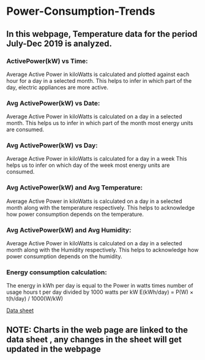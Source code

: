 # Power-Consumption-Trends

## In this webpage, Temperature data for the period July-Dec 2019 is analyzed.

### ActivePower(kW) vs Time:
 Average Active Power in kiloWatts is calculated and plotted against each hour for a day    in a selected month.
            This helps to infer in which part of the day, electric appliances are more active.

### Avg ActivePower(kW) vs Date:
 Average Active Power in kiloWatts is calculated on a day in a selected month.
            This helps us to infer in which part of the month most energy units are consumed.


### Avg ActivePower(kW) vs Day:
 Average Active Power in kiloWatts is calculated for a day in a week 
             This helps us to infer on which day of the week most energy units are consumed.


### Avg ActivePower(kW) and Avg Temperature: 
Average Active Power in kiloWatts is calculated on a day in a selected month along with the temperature respectively.
            This helps to acknowledge how power consumption depends on the temperature.

### Avg ActivePower(kW) and Avg Humidity:
Average Active Power in kiloWatts is calculated on a day in a selected month along with  the Humidity respectively.
            This helps to acknowledge how power consumption depends on the humidity.

      
### Energy consumption calculation:
 The energy in kWh per day  is equal to the Power in watts times number of usage hours t  per    day divided by 1000 watts per kW
  E(kWh/day) = P(W) × t(h/day) / 1000(W/kW)

[Data sheet](https://docs.google.com/spreadsheets/d/1j-Zlqa5xSC52tAbO0DvhyyAt8wzeDHUXrPM9xR6hhR0/edit?usp=sharing)

## NOTE: Charts in the web page are linked to the data sheet , any changes in the sheet will get updated in the webpage



